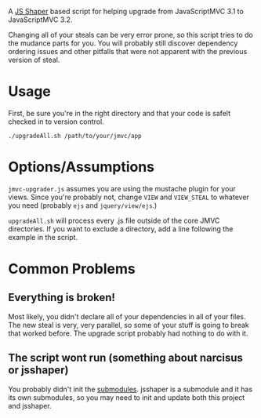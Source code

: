A [JS Shaper][shaper] based script for helping upgrade from JavaScriptMVC 3.1 to JavaScriptMVC 3.2.

Changing all of your steals can be very error prone, so this script tries to do the mudance parts for you. You will probably still discover dependency ordering issues and other pitfalls that were not apparent with the previous version of steal.

# Usage

First, be sure you're in the right directory and that your code is safelt checked in to version control.

    ./upgradeAll.sh /path/to/your/jmvc/app

# Options/Assumptions

`jmvc-upgrader.js` assumes you are using the mustache plugin for your views. Since you're probably not, change `VIEW` and `VIEW_STEAL` to whatever you need (probably `ejs` and `jquery/view/ejs`.)

`upgradeAll.sh` will process every .js file outside of the core JMVC directories. If you want to exclude a directory, add a line following the example in the script.

# Common Problems

## Everything is broken!

Most likely, you didn't declare all of your dependencies in all of your files. The new steal is very, very parallel, so some of your stuff is going to break that worked before. The upgrade script probably had nothing to do with it.

## The script wont run (something about narcisus or jsshaper)

You probably didn't init the [submodules](http://git-scm.com/book/en/Git-Tools-Submodules). jsshaper is a submodule and it has its own submodules, so you may need to init and update both this project and jsshaper.

[shaper]: http://jsshaper.org/
